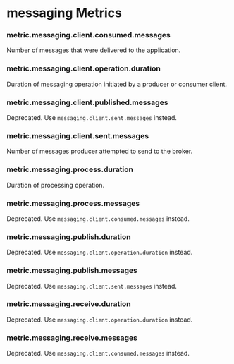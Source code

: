 # messaging Metrics
### metric.messaging.client.consumed.messages

Number of messages that were delivered to the application.


### metric.messaging.client.operation.duration

Duration of messaging operation initiated by a producer or consumer client.


### metric.messaging.client.published.messages

Deprecated. Use `messaging.client.sent.messages` instead.


### metric.messaging.client.sent.messages

Number of messages producer attempted to send to the broker.


### metric.messaging.process.duration

Duration of processing operation.


### metric.messaging.process.messages

Deprecated. Use `messaging.client.consumed.messages` instead.


### metric.messaging.publish.duration

Deprecated. Use `messaging.client.operation.duration` instead.


### metric.messaging.publish.messages

Deprecated. Use `messaging.client.sent.messages` instead.


### metric.messaging.receive.duration

Deprecated. Use `messaging.client.operation.duration` instead.


### metric.messaging.receive.messages

Deprecated. Use `messaging.client.consumed.messages` instead.

